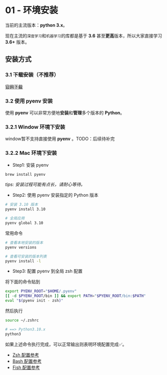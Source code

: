 # 01 - 环境安装

当前的主流版本：**python 3.x**。

现在主流的`深度学习`和`机器学习`的库都是基于 **3.6** 甚至**更高**版本，所以大家直接学习 **3.6+** 版本。

## 安装方式

### 3.1 ~~下载安装~~（不推荐）

~~[官网下载](https://www.python.org/downloads/)~~

### 3.2 使用 pyenv 安装

使用 **pyenv** 可以非常方便地**安装**和**管理**多个版本的 **Python**。

### 3.2.1 Window 环境下安装

window暂不支持直接使用 **pyenv** 。TODO：后续待补完

### 3.2.2 Mac 环境下安装

- Step1: 安装 pyenv

```bash
brew install pyenv
```

_tips: 安装过程可能有点长，请耐心等待。_

- Step2: 使用 pyenv 安装指定的 Python 版本

```Bash
# 安装 3.10 版本
pyenv install 3.10

# 全局应用
pyenv global 3.10
```

常用命令
```Bash
# 查看本地安装的版本
pyenv versions

# 查看可安装的版本列表
pyenv install -l
```

- Step3: 配置 pyenv 到全局 zsh 配置

将下面的命令贴到

```Bash
export PYENV_ROOT="$HOME/.pyenv"
[[ -d $PYENV_ROOT/bin ]] && export PATH="$PYENV_ROOT/bin:$PATH"
eval "$(pyenv init - zsh)"
```

然后执行

```Bash
source ~/.zshrc

# ==> Python3.10.x
python3 
```

如果上述命令执行完成，可以正常输出则表明环境配置完成✅。

- [Zsh 配置参考](https://github.com/pyenv/pyenv?tab=readme-ov-file#zsh)
- [Bash 配置参考](https://github.com/pyenv/pyenv?tab=readme-ov-file#bash)
- [Fish 配置参考](https://github.com/pyenv/pyenv?tab=readme-ov-file#fish)






